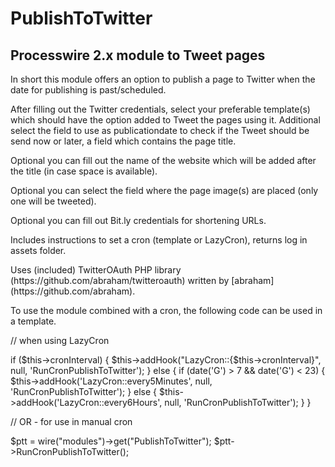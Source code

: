# PublishToTwitter
<span itemprop="name">Processwire 2.x module to Tweet pages</span>
------------

<p itemprop="description">In short this module offers an option to publish a page to Twitter when the date for publishing is past/scheduled.</p>


<p>After filling out the Twitter credentials, select your preferable template(s) which should have the option added to Tweet the pages using it. Additional select the field to use as publicationdate to check if the Tweet should be send now or later, a field which contains the page title.</p>


<p>Optional you can fill out the name of the website which will be added after the title (in case space is available).</p>

<p>Optional you can select the field where the page image(s) are placed (only one will be tweeted).</p>

<p>Optional you can fill out Bit.ly credentials for shortening URLs.</p>

<p>Includes instructions to set a cron (template or LazyCron), returns log in assets folder.</p>


<p>Uses (included) TwitterOAuth PHP library (https://github.com/abraham/twitteroauth) written by [abraham](https://github.com/abraham).</p>


To use the module combined with a cron, the following code can be used in a template.

// when using LazyCron

if ($this->cronInterval) {
    $this->addHook("LazyCron::{$this->cronInterval}", null, 'RunCronPublishToTwitter');
} else {
    if (date('G') > 7 && date('G') < 23) {
        $this->addHook('LazyCron::every5Minutes', null, 'RunCronPublishToTwitter');
    } else {
        $this->addHook('LazyCron::every6Hours', null, 'RunCronPublishToTwitter');
    }
}


// OR - for use in manual cron

$ptt = wire("modules")->get("PublishToTwitter");
$ptt->RunCronPublishToTwitter();
